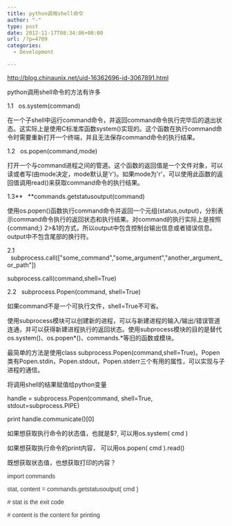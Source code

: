 ```yaml
---
title: python调用shell命令
author: "-"
type: post
date: 2012-11-17T08:34:06+00:00
url: /?p=4709
categories:
  - Development

---
```

<http://blog.chinaunix.net/uid-16362696-id-3067891.html>

python调用shell命令的方法有许多

1.1   os.system(command)

在一个子shell中运行command命令，并返回command命令执行完毕后的退出状态。这实际上是使用C标准库函数system()实现的。这个函数在执行command命令时需要重新打开一个终端，并且无法保存command命令的执行结果。


1.2   os.popen(command,mode)

打开一个与command进程之间的管道。这个函数的返回值是一个文件对象，可以读或者写(由mode决定，mode默认是'r')。如果mode为'r'，可以使用此函数的返回值调用read()来获取command命令的执行结果。

1.3**   **commands.getstatusoutput(command)

使用os.popen()函数执行command命令并返回一个元组(status,output)，分别表示command命令执行的返回状态和执行结果。对command的执行实际上是按照{command;} 2>&1的方式，所以output中包含控制台输出信息或者错误信息。output中不包含尾部的换行符。

2.1   subprocess.call(["some_command","some_argument","another_argument_or_path"])

subprocess.call(command,shell=True)

2.2   subprocess.Popen(command, shell=True)

如果command不是一个可执行文件，shell=True不可省。


使用subprocess模块可以创建新的进程，可以与新建进程的输入/输出/错误管道连通，并可以获得新建进程执行的返回状态。使用subprocess模块的目的是替代os.system()、os.popen\*()、commands.\*等旧的函数或模块。

最简单的方法是使用class subprocess.Popen(command,shell=True)。Popen类有Popen.stdin，Popen.stdout，Popen.stderr三个有用的属性，可以实现与子进程的通信。

将调用shell的结果赋值给python变量

handle = subprocess.Popen(command, shell=True, stdout=subprocess.PIPE)

print handle.communicate()[0]


如果想获取执行命令的状态值，也就是$?, 可以用os.system( cmd )

如果想获取执行命令的print内容， 可以用os.popen( cmd ).read()


既想获取状态值，也想获取打印的内容？


<span style="color: #333333; font-family: Arial;">import commands

<span style="color: #333333; font-family: Arial;">stat, content = commands.getstatusoutput( cmd )

<span style="color: #333333; font-family: Arial;"># stat is the exit code

<span style="color: #333333; font-family: Arial;"># content is the content for printing